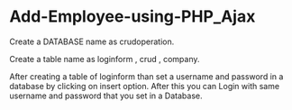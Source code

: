 # Add-Employee-using-PHP_Ajax

Create a DATABASE name as crudoperation.

Create a table name as loginform , crud , company. 

After creating a table of loginform than set a username and password in a database by clicking on insert option. After this you can Login with same username and password that you set in a Database.
